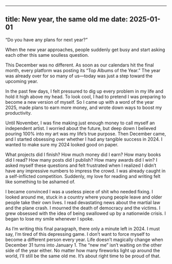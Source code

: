 
---
title: New year, the same old me
date: 2025-01-01
---

“Do you have any plans for next year?”

When the new year approaches, people suddenly get busy and start asking each other this same soulless question.

This December was no different. As soon as our calendars hit the final month, every platform was posting its “Top Albums of the Year.” The year was already over for so many of us—today was just a step toward the upcoming year.

In the past few days, I felt pressured to dig up every problem in my life and hold it high above my head. To look cool, I had to pretend I was preparing to become a new version of myself. So I came up with a word of the year 2025, made plans to earn more money, and wrote down ways to boost my productivity.

Until November, I was fine making just enough money to call myself an independent artist. I worried about the future, but deep down I believed pouring 100% into my art was my life’s true purpose. Then December came, and I started obsessing over whether I had any tangible success in 2024. I wanted to make sure my 2024 looked good on paper.

What projects did I finish? How much money did I earn? How many books did I read? How many posts did I publish? How many awards did I win? I asked myself these questions and felt frustrated when I realized I didn’t have any impressive numbers to impress the crowd. I was already caught in a self-inflicted competition. Suddenly, my love for reading and writing felt like something to be ashamed of.

I became convinced I was a useless piece of shit who needed fixing. I looked around me, stuck in a country where young people leave and older people take their own lives. I read devastating news about the martial law and the plane crash. I mourned the death of democracy and the victims. I grew obsessed with the idea of being swallowed up by a nationwide crisis. I began to lose my smile whenever I spoke.

As I’m writing this final paragraph, there only a minute left in 2024. I must say, I’m tired of this depressing game. I don’t want to force myself to become a different person every year. Life doesn’t magically change when December 31 turns into January 1. The “new me” isn’t waiting on the other side of the year either. No matter how many fireworks light up around the world, I’ll still be the same old me. It’s about right time to be proud of that.